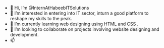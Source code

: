 - 👋 Hi, I’m @InternAtHabeebITSolutions
- 👀 I’m interested in entering into IT sector, inturn a good platform to reshape my skills to the peak. 
- 🌱 I’m currently learning web designing using HTML and CSS .
- 💞️ I’m looking to collaborate on projects involving website designing and development.
- 📫 

<!---
InternAtHabeebITSolutions/InternAtHabeebITSolutions is a ✨ special ✨ repository because its `README.md` (this file) appears on your GitHub profile.
You can click the Preview link to take a look at your changes.
--->
